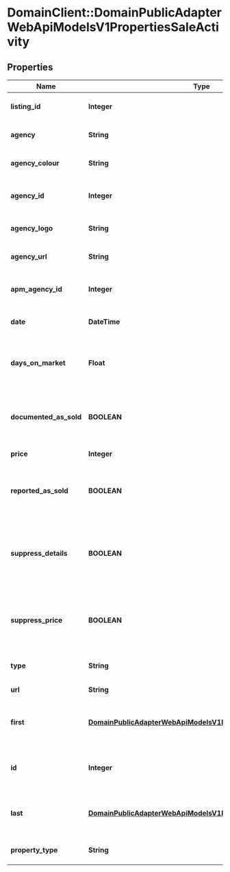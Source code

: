 # DomainClient::DomainPublicAdapterWebApiModelsV1PropertiesSaleActivity

## Properties
Name | Type | Description | Notes
------------ | ------------- | ------------- | -------------
**listing_id** | **Integer** | Gets or sets the listing identifier. | [optional] 
**agency** | **String** | Gets or sets the agency name. | [optional] 
**agency_colour** | **String** | Gets or sets the agency colour. | [optional] 
**agency_id** | **Integer** | Gets or sets the Domain Agency identifier. | [optional] 
**agency_logo** | **String** | Gets or sets the agency logo. | [optional] 
**agency_url** | **String** | Gets or sets the agency URL. | [optional] 
**apm_agency_id** | **Integer** | Gets or sets the APM agency identifier. | [optional] 
**date** | **DateTime** | Gets or sets the date of the sale | [optional] 
**days_on_market** | **Float** | Gets the days on market before the property was sold | [optional] 
**documented_as_sold** | **BOOLEAN** | Gets or sets whether the property was documented as sold. | [optional] 
**price** | **Integer** | Gets or sets the price. | [optional] 
**reported_as_sold** | **BOOLEAN** | Gets or sets whether the property was reported as sold. | [optional] 
**suppress_details** | **BOOLEAN** | Gets or sets a value to indicate whether all of the sale details should be suppressed. | [optional] 
**suppress_price** | **BOOLEAN** | Gets or sets a value to indicate whether the sale price should be suppressed | [optional] 
**type** | **String** | Gets or sets the type of sale | [optional] 
**url** | **String** | Gets or sets the URL. | [optional] 
**first** | [**DomainPublicAdapterWebApiModelsV1PropertiesActivityBoundary**](DomainPublicAdapterWebApiModelsV1PropertiesActivityBoundary.md) | The first activity considered to be part of this record. | [optional] 
**id** | **Integer** | The APM National Activity identifier for the record. | [optional] 
**last** | [**DomainPublicAdapterWebApiModelsV1PropertiesActivityBoundary**](DomainPublicAdapterWebApiModelsV1PropertiesActivityBoundary.md) | The last activity considered to be part of this record. | [optional] 
**property_type** | **String** | The type of the property. | [optional] 


